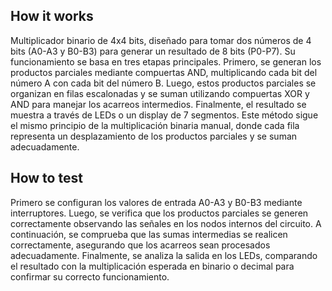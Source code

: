 <!---

This file is used to generate your project datasheet. Please fill in the information below and delete any unused
sections.

You can also include images in this folder and reference them in the markdown. Each image must be less than
512 kb in size, and the combined size of all images must be less than 1 MB.
-->

## How it works

Multiplicador binario de 4x4 bits, diseñado para tomar dos números de 4 bits (A0-A3 y B0-B3) para generar un resultado de 8 bits (P0-P7). Su funcionamiento se basa en tres etapas principales. Primero, se generan los productos parciales mediante compuertas AND, multiplicando cada bit del número A con cada bit del número B. Luego, estos productos parciales se organizan en filas escalonadas y se suman utilizando compuertas XOR y AND para manejar los acarreos intermedios. Finalmente, el resultado se muestra a través de LEDs o un display de 7 segmentos. Este método sigue el mismo principio de la multiplicación binaria manual, donde cada fila representa un desplazamiento de los productos parciales y se suman adecuadamente.

## How to test

Primero se configuran los valores de entrada A0-A3 y B0-B3 mediante interruptores. Luego, se verifica que los productos parciales se generen correctamente observando las señales en los nodos internos del circuito. A continuación, se comprueba que las sumas intermedias se realicen correctamente, asegurando que los acarreos sean procesados adecuadamente. Finalmente, se analiza la salida en los LEDs, comparando el resultado con la multiplicación esperada en binario o decimal para confirmar su correcto funcionamiento.

